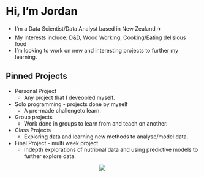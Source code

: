  # Hi, I’m Jordan

- I'm a Data Scientist/Data Analyst based in New Zealand ✈️
- My interests include: D&D, Wood Working, Cooking/Eating delisious food 
- I’m looking to work on new and interesting projects to further my learning.

## Pinned Projects

- Personal Project
  - Any project that I deveopled myself.
- Solo programming - projects done by myself
  - A pre-made challengeto learn. 
- Group projects
  - Work done in groups to learn from and teach on another.
- Class Projects
  - Exploring data and learning new methods to analyse/model data. 
- Final Project - multi week project 
  - Indepth explorations of nutrional data and using predictive models to further explore data.

<p align="center">
  <a href="https://skillicons.dev">
    <img src="https://skillicons.dev/icons?i=,py,r,js,sklearn,matlab,postgres," />
  </a>
</p>

<!---
JordanMcMullen361/JordanMcMullen361 is a ✨ special ✨ repository because its `README.md` (this file) appears on your GitHub profile.
You can click the Preview link to take a look at your changes.
--->
